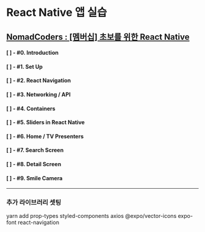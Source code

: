 # React Native 앱 실습

## [NomadCoders : [멤버십] 초보를 위한 React Native](https://academy.nomadcoders.co/p/react-native-for-beginners)

#### [ ] - #0. Introduction

#### [ ] - #1. Set Up

#### [ ] - #2. React Navigation

#### [ ] - #3. Networking / API

#### [ ] - #4. Containers

#### [ ] - #5. Sliders in React Native

#### [ ] - #6. Home / TV Presenters

#### [ ] - #7. Search Screen

#### [ ] - #8. Detail Screen

#### [ ] - #9. Smile Camera

---

### 추가 라이브러리 셋팅

yarn add prop-types styled-components axios @expo/vector-icons expo-font react-navigation
